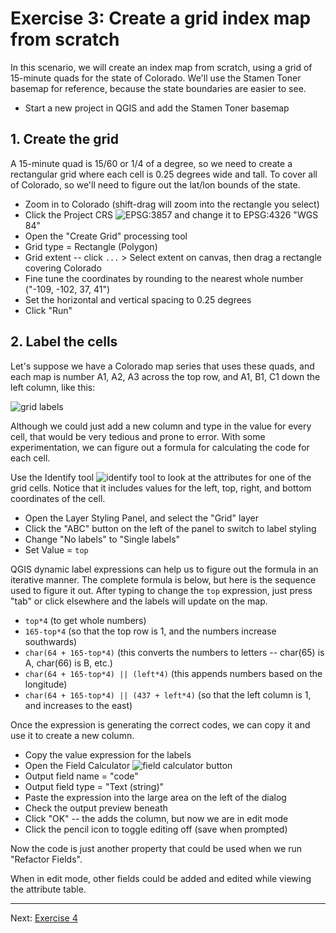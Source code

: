 # Exercise 3: Create a grid index map from scratch

In this scenario, we will create an index map from scratch, using a grid of 15-minute quads for the state of Colorado.  We'll use the Stamen Toner basemap for reference, because the state boundaries are easier to see.

- Start a new project in QGIS and add the Stamen Toner basemap

## 1. Create the grid

A 15-minute quad is 15/60 or 1/4 of a degree, so we need to create a rectangular grid where each cell is 0.25 degrees wide and tall.  To cover all of Colorado, so we'll need to figure out the lat/lon bounds of the state.

- Zoom in to Colorado (shift-drag will zoom into the rectangle you select)
- Click the Project CRS ![EPSG:3857](https://kgjenkins.github.io/openindexmaps-workshop/image/project-crs.png) and change it to EPSG:4326 "WGS 84"
- Open the "Create Grid" processing tool
- Grid type = Rectangle (Polygon)
- Grid extent -- click `...` > Select extent on canvas, then drag a rectangle covering Colorado
- Fine tune the coordinates by rounding to the nearest whole number ("-109, -102, 37, 41")
- Set the horizontal and vertical spacing to 0.25 degrees
- Click "Run"

## 2. Label the cells

Let's suppose we have a Colorado map series that uses these quads, and each map is number A1, A2, A3 across the top row, and A1, B1, C1 down the left column, like this:

![grid labels](https://kgjenkins.github.io/openindexmaps-workshop/image/ex3-grid-labels.png)

Although we could just add a new column and type in the value for every cell, that would be very tedious and prone to error.  With some experimentation, we can figure out a formula for calculating the code for each cell.

Use the Identify tool ![identify tool](https://kgjenkins.github.io/openindexmaps-workshop/image/identify-tool.png) to look at the attributes for one of the grid cells.  Notice that it includes values for the left, top, right, and bottom coordinates of the cell.

- Open the Layer Styling Panel, and select the "Grid" layer
- Click the "ABC" button on the left of the panel to switch to label styling
- Change "No labels" to "Single labels"
- Set Value = `top`

QGIS dynamic label expressions can help us to figure out the formula in an iterative manner.  The complete formula is below, but here is the sequence used to figure it out.  After typing to change the `top` expression, just press "tab" or click elsewhere and the labels will update on the map.

- `top*4` (to get whole numbers)
- `165-top*4` (so that the top row is 1, and the numbers increase southwards)
- `char(64 + 165-top*4)` (this converts the numbers to letters -- char(65) is A, char(66) is B, etc.)
- `char(64 + 165-top*4) || (left*4)` (this appends numbers based on the longitude)
- `char(64 + 165-top*4) || (437 + left*4)` (so that the left column is 1, and increases to the east)

Once the expression is generating the correct codes, we can copy it and use it to create a new column.

- Copy the value expression for the labels
- Open the Field Calculator ![field calculator button](https://kgjenkins.github.io/openindexmaps-workshop/image/field-calculator.png)
- Output field name = "code"
- Output field type = "Text (string)"
- Paste the expression into the large area on the left of the dialog
- Check the output preview beneath
- Click "OK" -- the adds the column, but now we are in edit mode
- Click the pencil icon to toggle editing off (save when prompted)

Now the code is just another property that could be used when we run "Refactor Fields".

When in edit mode, other fields could be added and edited while viewing the attribute table.

----

Next: [Exercise 4](exercise4)
